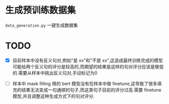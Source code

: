 # 生成预训练数据集

`data_generation.py` 一键生成数据集

# TODO

* [x] 目前样本中没有反义句对,例如"是 xx"和"不是 xx",这造成最终训练完成的模型可能给两个反义句的评分是较高的,而期望的结果是这样的句对评分应该是极低的.需要从样本中挑出反义句对,手动标记为0
* [ ] 样本中 mask filling 用的 bert 模型没有在样本中做 finetune,这导致了很多填充的结果无法变成一句通顺的句子,而这类句子目前的评分过高.需要 finetune 模型,并且调整这种生成方式下的句对评分.

